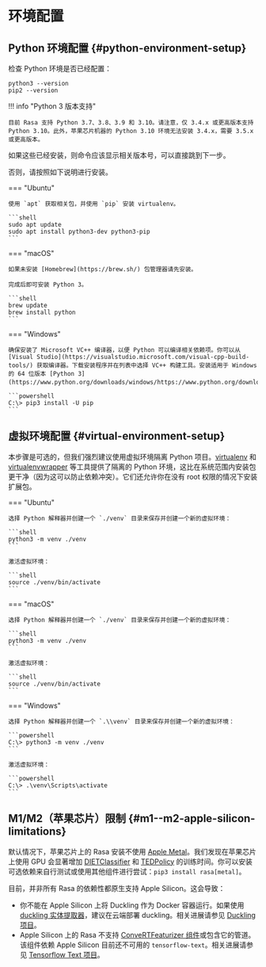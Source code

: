 # 环境配置

## Python 环境配置 {#python-environment-setup}

检查 Python 环境是否已经配置：

```shell
python3 --version
pip2 --version
```

!!! info "Python 3 版本支持"

    目前 Rasa 支持 Python 3.7、3.8、3.9 和 3.10。请注意，仅 3.4.x 或更高版本支持 Python 3.10。此外，苹果芯片机器的 Python 3.10 环境无法安装 3.4.x，需要 3.5.x 或更高版本。

如果这些已经安装，则命令应该显示相关版本号，可以直接跳到下一步。

否则，请按照如下说明进行安装。

=== "Ubuntu"

    使用 `apt` 获取相关包，并使用 `pip` 安装 virtualenv。

    ```shell
    sudo apt update
    sudo apt install python3-dev python3-pip
    ```

=== "macOS"

    如果未安装 [Homebrew](https://brew.sh/) 包管理器请先安装。

    完成后即可安装 Python 3。

    ```shell
    brew update
    brew install python
    ```

=== "Windows"

    确保安装了 Microsoft VC++ 编译器，以便 Python 可以编译相关依赖项。你可以从 [Visual Studio](https://visualstudio.microsoft.com/visual-cpp-build-tools/) 获取编译器。下载安装程序并在列表中选择 VC++ 构建工具。安装适用于 Windows 的 64 位版本 [Python 3](https://www.python.org/downloads/windows/https://www.python.org/downloads/windows/)。

    ```powershell
    C:\> pip3 install -U pip
    ```

## 虚拟环境配置 {#virtual-environment-setup}

本步骤是可选的，但我们强烈建议使用虚拟环境隔离 Python 项目。[virtualenv](https://virtualenv.pypa.io/en/latest/) 和 [virtualenvwrapper](https://virtualenvwrapper.readthedocs.io/en/latest/) 等工具提供了隔离的 Python 环境，这比在系统范围内安装包更干净（因为这可以防止依赖冲突）。它们还允许你在没有 root 权限的情况下安装扩展包。

=== "Ubuntu"

    选择 Python 解释器并创建一个 `./venv` 目录来保存并创建一个新的虚拟环境：

    ```shell
    python3 -m venv ./venv
    ```

    激活虚拟环境：

    ```shell
    source ./venv/bin/activate
    ```

=== "macOS"

    选择 Python 解释器并创建一个 `./venv` 目录来保存并创建一个新的虚拟环境：

    ```shell
    python3 -m venv ./venv
    ```

    激活虚拟环境：

    ```shell
    source ./venv/bin/activate
    ```

=== "Windows"

    选择 Python 解释器并创建一个 `.\\venv` 目录来保存并创建一个新的虚拟环境：

    ```powershell
    C:\> python3 -m venv ./venv
    ```

    激活虚拟环境：

    ```powershell
    C:\> .\venv\Scripts\activate
    ```

## M1/M2（苹果芯片）限制 {#m1--m2-apple-silicon-limitations}

默认情况下，苹果芯片上的 Rasa 安装不使用 [Apple Metal](https://developer.apple.com/metal/)。我们发现在苹果芯片上使用 GPU 会显著增加 [DIETClassifier](../components.md#dietclassifier) 和 [TEDPolicy](../policies.md#ted-policy) 的训练时间。你可以安装可选依赖来自行测试或使用其他组件进行尝试：`pip3 install rasa[metal]`。

目前，并非所有 Rasa 的依赖性都原生支持 Apple Silicon。这会导致：

- 你不能在 Apple Silicon 上将 Duckling 作为 Docker 容器运行。如果使用 [duckling 实体提取器](../components.md#ducklingentityextractor)，建议在云端部署 duckling。相关进展请参见 [Duckling 项目](https://github.com/facebook/duckling/issues/695)。
- Apple Silicon 上的 Rasa 不支持 [ConveRTFeaturizer 组件](../components.md#convertfeaturizer)或包含它的管道。该组件依赖 Apple Silicon 目前还不可用的 `tensorflow-text`。相关进展请参见 [Tensorflow Text 项目](https://github.com/tensorflow/text/issues/823)。
